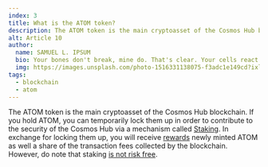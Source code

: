 ```yaml
---
index: 3
title: What is the ATOM token?
description: The ATOM token is the main cryptoasset of the Cosmos Hub blockchain.
alt: Article 10
author: 
  name: SAMUEL L. IPSUM
  bio: Your bones don't break, mine do. That's clear. Your cells react to bacteria and viruses differently than mine. You don't get sick, I do. That's also clear. But for some reason, you and I react the exact same way to water. We swallow it too fast, we choke. We get some in our lungs, we drown. However unreal it may seem, we are connected, you and I. We're on the same curve, just on opposite ends.
  img: https://images.unsplash.com/photo-1516331138075-f3adc1e149cd?ixlib=rb-1.2.1&ixid=MXwxMjA3fDB8MHxwaG90by1wYWdlfHx8fGVufDB8fHw%3D&auto=format&fit=crop&w=800&q=60
tags: 
  - blockchain
  - atom
---
```


The ATOM token is the main cryptoasset of the Cosmos Hub blockchain. If you hold ATOM, you can temporarily lock them up in order to contribute to the security of the Cosmos Hub via a mechanism called [Staking](/learn/faq/what-is-staking). In exchange for locking them up, you will receive [rewards](/learn/faq/what-rewards-can-be-expected-when-staking-atoms) newly minted ATOM as well a share of the transaction fees collected by the blockchain. However, do note that staking [is not risk free](/learn/faq/what-are-the-risks-associated-with-staking). 